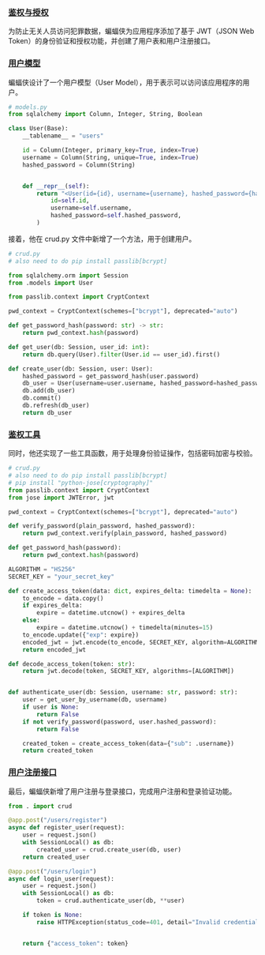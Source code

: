 ### [鉴权与授权](https://robyn.tech/documentation/example_app/authentication#authentication-and-authorization)

为防止无关人员访问犯罪数据，蝙蝠侠为应用程序添加了基于 JWT（JSON Web Token）的身份验证和授权功能，并创建了用户表和用户注册接口。

### [用户模型](https://robyn.tech/documentation/example_app/authentication#user-model)

蝙蝠侠设计了一个用户模型（User Model），用于表示可以访问该应用程序的用户。

```python
# models.py
from sqlalchemy import Column, Integer, String, Boolean

class User(Base):
    __tablename__ = "users"

    id = Column(Integer, primary_key=True, index=True)
    username = Column(String, unique=True, index=True)
    hashed_password = Column(String)


    def __repr__(self):
        return "<User(id={id}, username={username}, hashed_password={hashed_password})>".format(
            id=self.id,
            username=self.username,
            hashed_password=self.hashed_password,
        )


```

接着，他在 crud.py 文件中新增了一个方法，用于创建用户。

```python
# crud.py
# also need to do pip install passlib[bcrypt]

from sqlalchemy.orm import Session
from .models import User

from passlib.context import CryptContext

pwd_context = CryptContext(schemes=["bcrypt"], deprecated="auto")

def get_password_hash(password: str) -> str:
    return pwd_context.hash(password)

def get_user(db: Session, user_id: int):
    return db.query(User).filter(User.id == user_id).first()

def create_user(db: Session, user: User):
    hashed_password = get_password_hash(user.password)
    db_user = User(username=user.username, hashed_password=hashed_password)
    db.add(db_user)
    db.commit()
    db.refresh(db_user)
    return db_user

```

### [鉴权工具](https://robyn.tech/documentation/example_app/authentication#authentication-utilities)

同时，他还实现了一些工具函数，用于处理身份验证操作，包括密码加密与校验。

```python
# crud.py
# also need to do pip install passlib[bcrypt]
# pip install "python-jose[cryptography]"
from passlib.context import CryptContext
from jose import JWTError, jwt

pwd_context = CryptContext(schemes=["bcrypt"], deprecated="auto")

def verify_password(plain_password, hashed_password):
    return pwd_context.verify(plain_password, hashed_password)

def get_password_hash(password):
    return pwd_context.hash(password)

ALGORITHM = "HS256"
SECRET_KEY = "your_secret_key"

def create_access_token(data: dict, expires_delta: timedelta = None):
    to_encode = data.copy()
    if expires_delta:
        expire = datetime.utcnow() + expires_delta
    else:
        expire = datetime.utcnow() + timedelta(minutes=15)
    to_encode.update({"exp": expire})
    encoded_jwt = jwt.encode(to_encode, SECRET_KEY, algorithm=ALGORITHM)
    return encoded_jwt

def decode_access_token(token: str):
    return jwt.decode(token, SECRET_KEY, algorithms=[ALGORITHM])


def authenticate_user(db: Session, username: str, password: str):
    user = get_user_by_username(db, username)
    if user is None:
        return False
    if not verify_password(password, user.hashed_password):
        return False

    created_token = create_access_token(data={"sub": .username})
    return created_token


```

### [用户注册接口](https://robyn.tech/documentation/example_app/authentication#user-registration-endpoint)

最后，蝙蝠侠新增了用户注册与登录接口，完成用户注册和登录验证功能。

```python
from . import crud

@app.post("/users/register")
async def register_user(request):
    user = request.json()
    with SessionLocal() as db:
        created_user = crud.create_user(db, user)
    return created_user

@app.post("/users/login")
async def login_user(request):
    user = request.json()
    with SessionLocal() as db:
        token = crud.authenticate_user(db, **user)

    if token is None:
        raise HTTPException(status_code=401, detail="Invalid credentials")


    return {"access_token": token}

```
